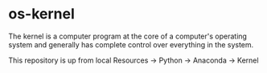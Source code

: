 # os-kernel
The kernel is a computer program at the core of a computer's operating system and generally has complete control over everything in the system.

This repository is up from local Resources -> Python -> Anaconda -> Kernel

